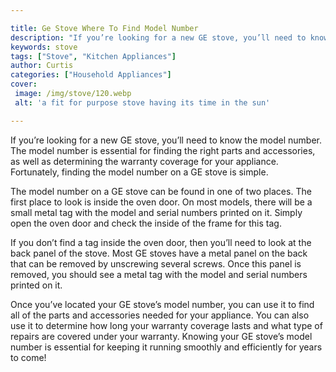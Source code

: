 ```yaml
---

title: Ge Stove Where To Find Model Number
description: "If you’re looking for a new GE stove, you’ll need to know the model number. The model number is essential for finding the right pa...lets find out"
keywords: stove
tags: ["Stove", "Kitchen Appliances"]
author: Curtis
categories: ["Household Appliances"]
cover: 
 image: /img/stove/120.webp
 alt: 'a fit for purpose stove having its time in the sun'

---
```


If you’re looking for a new GE stove, you’ll need to know the model number. The model number is essential for finding the right parts and accessories, as well as determining the warranty coverage for your appliance. Fortunately, finding the model number on a GE stove is simple.

The model number on a GE stove can be found in one of two places. The first place to look is inside the oven door. On most models, there will be a small metal tag with the model and serial numbers printed on it. Simply open the oven door and check the inside of the frame for this tag.

If you don’t find a tag inside the oven door, then you’ll need to look at the back panel of the stove. Most GE stoves have a metal panel on the back that can be removed by unscrewing several screws. Once this panel is removed, you should see a metal tag with the model and serial numbers printed on it.

Once you’ve located your GE stove’s model number, you can use it to find all of the parts and accessories needed for your appliance. You can also use it to determine how long your warranty coverage lasts and what type of repairs are covered under your warranty. Knowing your GE stove’s model number is essential for keeping it running smoothly and efficiently for years to come!
